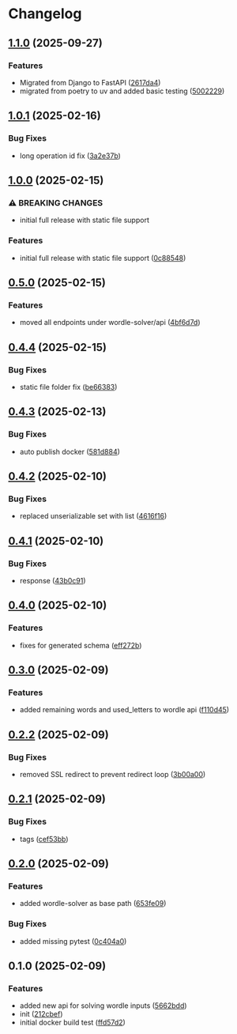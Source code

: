 # Changelog

## [1.1.0](https://github.com/fmakdemir/fwordlesolver-api/compare/v1.0.1...v1.1.0) (2025-09-27)


### Features

* Migrated from Django to FastAPI ([2617da4](https://github.com/fmakdemir/fwordlesolver-api/commit/2617da4a28316953b06c4e5d82b2ea9dbeffa929))
* migrated from poetry to uv and added basic testing ([5002229](https://github.com/fmakdemir/fwordlesolver-api/commit/5002229f58bb14f98644c65b399d0314fb1a9826))

## [1.0.1](https://github.com/fmakdemir/fwordlesolver-api/compare/v1.0.0...v1.0.1) (2025-02-16)


### Bug Fixes

* long operation id fix ([3a2e37b](https://github.com/fmakdemir/fwordlesolver-api/commit/3a2e37b8a85bc265ec412eb9aa8fc6926e9e7132))

## [1.0.0](https://github.com/fmakdemir/fwordlesolver-api/compare/v0.5.0...v1.0.0) (2025-02-15)


### ⚠ BREAKING CHANGES

* initial full release with static file support

### Features

* initial full release with static file support ([0c88548](https://github.com/fmakdemir/fwordlesolver-api/commit/0c885486e2e00acc644645a538907a4ac103af13))

## [0.5.0](https://github.com/fmakdemir/fwordlesolver-api/compare/v0.4.4...v0.5.0) (2025-02-15)


### Features

* moved all endpoints under wordle-solver/api ([4bf6d7d](https://github.com/fmakdemir/fwordlesolver-api/commit/4bf6d7d870203cb0cc4879d441e08d1e390fb526))

## [0.4.4](https://github.com/fmakdemir/fwordlesolver-api/compare/v0.4.3...v0.4.4) (2025-02-15)


### Bug Fixes

* static file folder fix ([be66383](https://github.com/fmakdemir/fwordlesolver-api/commit/be66383d4bf6434d0d96574c46ce0d2f7c3617f1))

## [0.4.3](https://github.com/fmakdemir/fwordlesolver-api/compare/v0.4.2...v0.4.3) (2025-02-13)


### Bug Fixes

* auto publish docker ([581d884](https://github.com/fmakdemir/fwordlesolver-api/commit/581d8846228457c1a1c2ca0414351b07057f6c4c))

## [0.4.2](https://github.com/fmakdemir/fwordlesolver-api/compare/v0.4.1...v0.4.2) (2025-02-10)


### Bug Fixes

* replaced unserializable set with list ([4616f16](https://github.com/fmakdemir/fwordlesolver-api/commit/4616f1618fb05eaedccfb8fdf5afd7495b71b812))

## [0.4.1](https://github.com/fmakdemir/fwordlesolver-api/compare/v0.4.0...v0.4.1) (2025-02-10)


### Bug Fixes

* response ([43b0c91](https://github.com/fmakdemir/fwordlesolver-api/commit/43b0c9156d708b1c56568e0d6a02cab3c8e5c914))

## [0.4.0](https://github.com/fmakdemir/fwordlesolver-api/compare/v0.3.0...v0.4.0) (2025-02-10)


### Features

* fixes for generated schema ([eff272b](https://github.com/fmakdemir/fwordlesolver-api/commit/eff272b0856d9c4d7c9c85808bd96ff023f8c193))

## [0.3.0](https://github.com/fmakdemir/fwordlesolver-api/compare/v0.2.2...v0.3.0) (2025-02-09)


### Features

* added remaining words and used_letters to wordle api ([f110d45](https://github.com/fmakdemir/fwordlesolver-api/commit/f110d459a267d3cf84a6aa9e2994c5ad38045d8c))

## [0.2.2](https://github.com/fmakdemir/fwordlesolver-api/compare/v0.2.1...v0.2.2) (2025-02-09)


### Bug Fixes

* removed SSL redirect to prevent redirect loop ([3b00a00](https://github.com/fmakdemir/fwordlesolver-api/commit/3b00a00ca29f387ae3ae3b8dbe785b07f113dae8))

## [0.2.1](https://github.com/fmakdemir/fwordlesolver-api/compare/v0.2.0...v0.2.1) (2025-02-09)


### Bug Fixes

* tags ([cef53bb](https://github.com/fmakdemir/fwordlesolver-api/commit/cef53bb607347d391885b3f2fec521c0855fb54b))

## [0.2.0](https://github.com/fmakdemir/fwordlesolver-api/compare/v0.1.0...v0.2.0) (2025-02-09)


### Features

* added wordle-solver as base path ([653fe09](https://github.com/fmakdemir/fwordlesolver-api/commit/653fe092b0d8c26a9e645fa35c719b335954897b))


### Bug Fixes

* added missing pytest ([0c404a0](https://github.com/fmakdemir/fwordlesolver-api/commit/0c404a07e747779a944246b9b812120db659e81c))

## 0.1.0 (2025-02-09)


### Features

* added new api for solving wordle inputs ([5662bdd](https://github.com/fmakdemir/fwordlesolver-api/commit/5662bdd783a431289997f265a28b3a411bdc24bd))
* init ([212cbef](https://github.com/fmakdemir/fwordlesolver-api/commit/212cbef8fcea9b26b150529aa8052526380c156f))
* initial docker build test ([ffd57d2](https://github.com/fmakdemir/fwordlesolver-api/commit/ffd57d2344bed02d4ebbeda45bcad5aa1de2c069))
